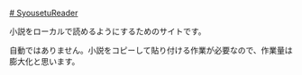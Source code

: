 [# SyousetuReader](https://uni928.github.io/SyousetuReader/)

小説をローカルで読めるようにするためのサイトです。

自動ではありません。小説をコピーして貼り付ける作業が必要なので、作業量は膨大化と思います。
